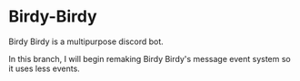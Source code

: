 # Birdy-Birdy
Birdy Birdy is a multipurpose discord bot.

In this branch, I will begin remaking Birdy Birdy's message event system so it uses less events.
